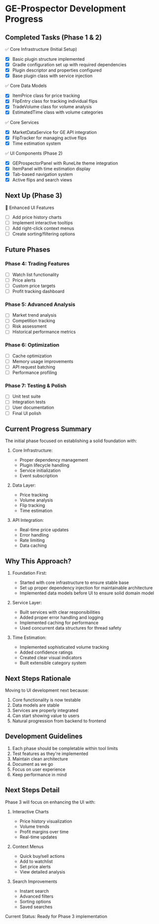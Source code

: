 # GE-Prospector Development Progress

## Completed Tasks (Phase 1 & 2)
✅ Core Infrastructure (Initial Setup)
- [x] Basic plugin structure implemented
- [x] Gradle configuration set up with required dependencies
- [x] Plugin descriptor and properties configured
- [x] Base plugin class with service injection

✅ Core Data Models
- [x] ItemPrice class for price tracking
- [x] FlipEntry class for tracking individual flips
- [x] TradeVolume class for volume analysis
- [x] EstimatedTime class with volume categories

✅ Core Services
- [x] MarketDataService for GE API integration
- [x] FlipTracker for managing active flips
- [x] Time estimation system

✅ UI Components (Phase 2)
- [x] GEProspectorPanel with RuneLite theme integration
- [x] ItemPanel with time estimation display
- [x] Tab-based navigation system
- [x] Active flips and search views

## Next Up (Phase 3)
🔄 Enhanced UI Features
- [ ] Add price history charts
- [ ] Implement interactive tooltips
- [ ] Add right-click context menus
- [ ] Create sorting/filtering options

## Future Phases

### Phase 4: Trading Features
- [ ] Watch list functionality
- [ ] Price alerts
- [ ] Custom price targets
- [ ] Profit tracking dashboard

### Phase 5: Advanced Analysis
- [ ] Market trend analysis
- [ ] Competition tracking
- [ ] Risk assessment
- [ ] Historical performance metrics

### Phase 6: Optimization
- [ ] Cache optimization
- [ ] Memory usage improvements
- [ ] API request batching
- [ ] Performance profiling

### Phase 7: Testing & Polish
- [ ] Unit test suite
- [ ] Integration tests
- [ ] User documentation
- [ ] Final UI polish

## Current Progress Summary
The initial phase focused on establishing a solid foundation with:

1. Core Infrastructure:
   - Proper dependency management
   - Plugin lifecycle handling
   - Service initialization
   - Event subscription

2. Data Layer:
   - Price tracking
   - Volume analysis
   - Flip tracking
   - Time estimation

3. API Integration:
   - Real-time price updates
   - Error handling
   - Rate limiting
   - Data caching

## Why This Approach?
1. Foundation First:
   - Started with core infrastructure to ensure stable base
   - Set up proper dependency injection for maintainable architecture
   - Implemented data models before UI to ensure solid domain model

2. Service Layer:
   - Built services with clear responsibilities
   - Added proper error handling and logging
   - Implemented caching for performance
   - Used concurrent data structures for thread safety

3. Time Estimation:
   - Implemented sophisticated volume tracking
   - Added confidence ratings
   - Created clear visual indicators
   - Built extensible category system

## Next Steps Rationale
Moving to UI development next because:
1. Core functionality is now testable
2. Data models are stable
3. Services are properly integrated
4. Can start showing value to users
5. Natural progression from backend to frontend

## Development Guidelines
1. Each phase should be completable within tool limits
2. Test features as they're implemented
3. Maintain clean architecture
4. Document as we go
5. Focus on user experience
6. Keep performance in mind

## Next Steps Detail
Phase 3 will focus on enhancing the UI with:
1. Interactive Charts
   - Price history visualization
   - Volume trends
   - Profit margins over time
   - Real-time updates

2. Context Menus
   - Quick buy/sell actions
   - Add to watchlist
   - Set price alerts
   - View detailed analysis

3. Search Improvements
   - Instant search
   - Advanced filters
   - Sorting options
   - Saved searches

Current Status: Ready for Phase 3 implementation